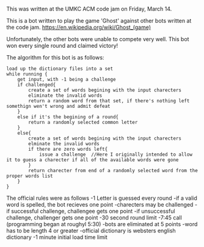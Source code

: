 This was written at the UMKC ACM code jam on Friday, March 14.

This is a bot written to play the game 'Ghost' against other bots written at the code jam. https://en.wikipedia.org/wiki/Ghost_(game)

Unfortunately, the other bots were unable to compete very well. This bot won every single round and claimed victory!

The algorithm for this bot is as follows:

	load up the dictionary files into a set
	while running {
		get input, with -1 being a challenge
		if challenged{
			create a set of words begining with the input charecters
			eliminate the invalid words
			return a random word from that set, if there's nothing left somethign wen't wrong and admit defeat
		}
		else if it's the begining of a round{
			return a randomly selected common letter
		}
		else{
			create a set of words begining with the input charecters
			elminate the invalid words
			if there are zero words left{
				issue a challenge  //Here I originally intended to allow it to guess a charecter if all of the available words were gone
			}
			return charecter from end of a randomly selected word from the proper words list
		}
	}


The official rules were as follows
-1 Letter is guessed every round
-if a valid word is spelled, the bot recieves one point
-charecters may be challenged
    -if successful challenge, challengee gets one point
    -if unsuccessful challenge, challenger gets one point
-30 second round limit
-7:45 call (programming began at roughyl 5:30)
-bots are eliminated at 5 points
-word has to be length 4 or greater
-official dictionary is websters english dictionary
-1 minute initial load time limit